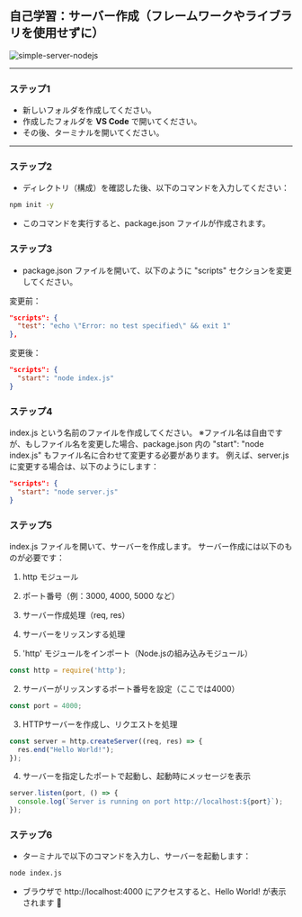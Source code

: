 ## 自己学習：サーバー作成（フレームワークやライブラリを使用せずに）
![simple-server-nodejs](https://github.com/user-attachments/assets/7843e9c3-5440-454c-9773-cb122cd60f2a)

---

### ステップ1

- 新しいフォルダを作成してください。  
- 作成したフォルダを **VS Code** で開いてください。  
- その後、ターミナルを開いてください。

---

### ステップ2

- ディレクトリ（構成）を確認した後、以下のコマンドを入力してください：

```bash
npm init -y
```
- このコマンドを実行すると、package.json ファイルが作成されます。

### ステップ3
- package.json ファイルを開いて、以下のように "scripts" セクションを変更してください。

変更前：
```json 
"scripts": {
  "test": "echo \"Error: no test specified\" && exit 1"
},
```
変更後：
```json 
"scripts": {
  "start": "node index.js"
}
```

### ステップ4
index.js という名前のファイルを作成してください。
※ファイル名は自由ですが、もしファイル名を変更した場合、package.json 内の "start": "node index.js" もファイル名に合わせて変更する必要があります。
例えば、server.js に変更する場合は、以下のようにします：
```json
"scripts": {
  "start": "node server.js"
}
```

### ステップ5
index.js ファイルを開いて、サーバーを作成します。
サーバー作成には以下のものが必要です：

1. http モジュール
2. ポート番号（例：3000, 4000, 5000 など）
3. サーバー作成処理（req, res）
4. サーバーをリッスンする処理

1. 'http' モジュールをインポート（Node.jsの組み込みモジュール）
```javascript
const http = require('http');
```

2. サーバーがリッスンするポート番号を設定（ここでは4000）
```javascript
const port = 4000;
```

3. HTTPサーバーを作成し、リクエストを処理
```javascript
const server = http.createServer((req, res) => {
  res.end("Hello World!");
});

```

4. サーバーを指定したポートで起動し、起動時にメッセージを表示
```javascript
server.listen(port, () => {
  console.log(`Server is running on port http://localhost:${port}`);
});

```

### ステップ6
- ターミナルで以下のコマンドを入力し、サーバーを起動します：
```bash
node index.js
```
- ブラウザで http://localhost:4000 にアクセスすると、Hello World! が表示されます 🎉

